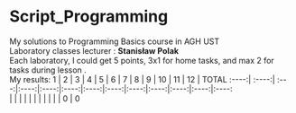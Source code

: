 # Script_Programming
My solutions to Programming Basics course in AGH UST \
Laboratory classes lecturer : **Stanisław Polak** \
Each laboratory, I could get 5 points, 3x1 for home tasks, and max 2 for tasks during lesson . \
My results:
  1   |   2   |   3  |   4  |   5  |   6  |  7   |  8   |   9  |   10 |   11 | 12   | TOTAL
:----:| :----:| :---:|:----:|:----:|:----:|:----:|:----:|:----:|:----:|:----:|:----:|:----: 	   
      |       |      |      |      |      |      |      |      |      |      |	 0  |   0
